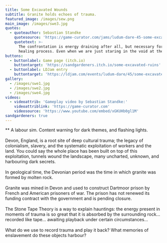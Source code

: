```yaml
---
title: Some Excavated Wounds
subtitle: Granite holds echoes of trauma.
featured_image: /images/sew.png
main_image: /images/swe3.jpg
quotes:
  - quoteauthor: Sebastian Standke
    quotesource: 'https://game-curator.com/jams/ludum-dare-45-some-excavated-wounds/'
    quotetext: >-
      The confrontation is energy draining after all, but necessary for the
      healing process. Even when we are just staring in the void at the end.
buttons:
  - buttonlabel: Game page (itch.io)
    buttontarget: 'https://sandgardeners.itch.io/some-excavated-ruins'
  - buttonlabel: LDJam entry
    buttontarget: 'https://ldjam.com/events/ludum-dare/45/some-excavated-wounds'
gallery:
  - /images/swe1.jpg
  - /images/swe2.jpg
  - /images/swe4.jpg
videos:
  - videoattrib: 'Gameplay video by Sebastian Standke:'
    videoattriblink: 'https://game-curator.com'
    videosource: 'https://www.youtube.com/embed/xGKUHb0gl1M'
sandgardeners: true
---
```

** A labour sim. Content warning for dark themes, and flashing lights.  
﻿  
Devon, England, is a root site of deep cultural trauma; the legacy of colonialism, slavery, and the systematic exploitation of workers and the land. You could say the whole place has been built on top of this exploitation, tunnels wound the landscape, many uncharted, unknown, and harbouring dark secrets.  
﻿  
In geological time, the Devonian period was the time in which granite was formed by molten rock.  
﻿  
Granite was mined in Devon and used to construct Dartmoor prison by French and American prisoners of war. The prison has not renewed its funding contract with the government and is pending closure.  
﻿  
The Stone Tape Theory is a way to explain hauntings: the energy present in moments of trauma is so great that it is absorbed by the surrounding rock... recorded like tape... awaiting playback under certain circumstances...  
﻿  
What do we use to record trauma and play it back? What memories of enslavement do these objects harbour?  
